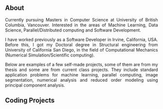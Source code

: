 
## About
<div style="text-align: justify">
Currently pursuing Masters in Computer Science at University of British Columbia, Vancouver. Interested in the areas of Machine Learning, Data Science, Parallel/Distributed computing and Software Development.&nbsp;

I have worked previously as a Software Developer in Irvine, California, USA. Before this, I got my Doctoral degree in Structural engineering from University of California San Diego, in the field of Computational Mechanics (Numerical Simulation/Scientific computing).&nbsp; 

Below are examples of a few self-made projects, some of them are from my thesis and some are from current class projects. They include standard application problems for machine learning, parallel computing, image segmentation, numerical analysis and reduced order modeling using principal component analysis. 
</div>

## Coding Projects


